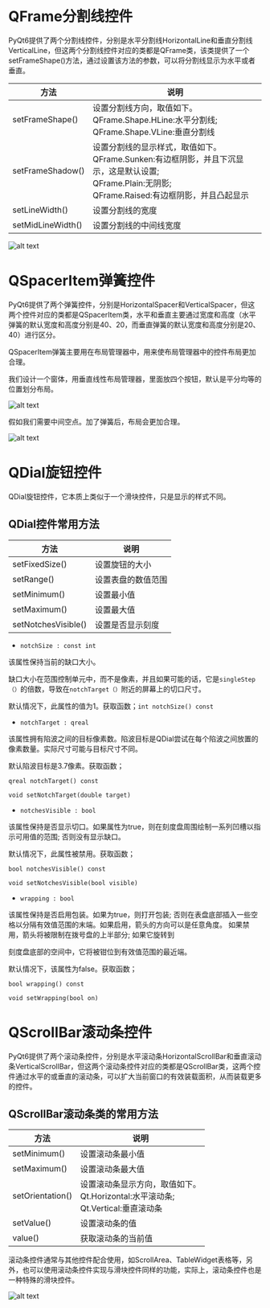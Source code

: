 # QFrame分割线控件

PyQt6提供了两个分割线控件，分别是水平分割线HorizontalLine和垂直分割线VerticalLine，但这两个分割线控件对应的类都是QFrame类，该类提供了一个setFrameShape()方法，通过设置该方法的参数，可以将分割线显示为水平或者垂直。

| **方法**          | **说明**                                                     |
| ----------------- | ------------------------------------------------------------ |
| setFrameShape()   | 设置分割线方向，取值如下。<br/>QFrame.Shape.HLine:水平分割线;<br/>QFrame.Shape.VLine:垂直分割线 |
| setFrameShadow()  | 设置分割线的显示样式，取值如下。<br/>QFrame.Sunken:有边框阴影，并且下沉显示，这是默认设置;<br/>QFrame.Plain:无阴影;<br/>QFrame.Raised:有边框阴影，并且凸起显示 |
| setLineWidth()    | 设置分割线的宽度                                             |
| setMidLineWidth() | 设置分割线的中间线宽度                                       |

![alt text](image-47.png)

# QSpacerItem弹簧控件

PyQt6提供了两个弹簧控件，分别是HorizontalSpacer和VerticalSpacer，但这两个控件对应的类都是QSpacerItem类，水平和垂直主要通过宽度和高度（水平弹簧的默认宽度和高度分别是40、20，而垂直弹簧的默认宽度和高度分别是20、40）进行区分。

QSpacerItem弹簧主要用在布局管理器中，用来使布局管理器中的控件布局更加合理。

我们设计一个窗体，用垂直线性布局管理器，里面放四个按钮，默认是平分均等的位置划分布局。

![alt text](image-48.png)

假如我们需要中间空点。加了弹簧后，布局会更加合理。

![alt text](image-49.png)

# QDial旋钮控件

QDial旋钮控件，它本质上类似于一个滑块控件，只是显示的样式不同。

## QDial控件常用方法

| **方法**            | **说明**           |
| ------------------- | ------------------ |
| setFixedSize()      | 设置旋钮的大小     |
| setRange()          | 设置表盘的数值范围 |
| setMinimum()        | 设置最小值         |
| setMaximum()        | 设置最大值         |
| setNotchesVisible() | 设置是否显示刻度   |

- `notchSize : const int`

该属性保持当前的缺口大小。

缺口大小在范围控制单元中，而不是像素，并且如果可能的话，它是`singleStep（）`的倍数，导致在`notchTarget（）`附近的屏幕上的切口尺寸。

默认情况下，此属性的值为1。获取函数；`int notchSize() const`

- `notchTarget : qreal`

该属性拥有陷波之间的目标像素数。陷波目标是QDial尝试在每个陷波之间放置的像素数量。实际尺寸可能与目标尺寸不同。

默认陷波目标是3.7像素。获取函数；

`qreal notchTarget() const`

`void setNotchTarget(double target)`

- `notchesVisible : bool`

该属性保持是否显示切口。如果属性为true，则在刻度盘周围绘制一系列凹槽以指示可用值的范围; 否则没有显示缺口。

默认情况下，此属性被禁用。获取函数；

`bool notchesVisible() const`

`void setNotchesVisible(bool visible)`

- `wrapping : bool`

该属性保持是否启用包装。如果为true，则打开包装; 否则在表盘底部插入一些空格以分隔有效值范围的末端。如果启用，箭头的方向可以是任意角度。 如果禁用，箭头将被限制在拨号盘的上半部分; 如果它旋转到

刻度盘底部的空间中，它将被钳位到有效值范围的最近端。

默认情况下，该属性为false。获取函数；

`bool wrapping() const`

`void setWrapping(bool on)`

# QScrollBar滚动条控件

PyQt6提供了两个滚动条控件，分别是水平滚动条HorizontalScrollBar和垂直滚动条VerticalScrollBar，但这两个滚动条控件对应的类都是QScrollBar类，这两个控件通过水平的或垂直的滚动条，可以扩大当前窗口的有效装载面积，从而装载更多的控件。

## QScrollBar滚动条类的常用方法

| **方法**         | **说明**                                                     |
| ---------------- | ------------------------------------------------------------ |
| setMinimum()     | 设置滚动条最小值                                             |
| setMaximum()     | 设置滚动条最大值                                             |
| setOrientation() | 设置滚动条显示方向，取值如下。<br/>Qt.Horizontal:水平滚动条;<br/>Qt.Vertical:垂直滚动条 |
| setValue()       | 设置滚动条的值                                               |
| value()          | 获取滚动条的当前值                                           |

滚动条控件通常与其他控件配合使用，如ScrollArea、TableWidget表格等，另外，也可以使用滚动条控件实现与滑块控件同样的功能，实际上，滚动条控件也是一种特殊的滑块控件。

![alt text](image-50.png)